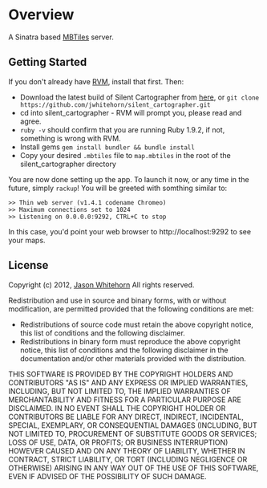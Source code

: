 # Overview #


A Sinatra based [MBTiles](https://github.com/mapbox/mbtiles-spec/) server.

## Getting Started ##

If you don't already have [RVM](https://rvm.io), install that first. Then:

* Download the latest build of Silent Cartographer from [here](https://github.com/jwhitehorn/silent_cartographer/zipball/master), or `git clone https://github.com/jwhitehorn/silent_cartographer.git`
* cd into silent_cartographer - RVM will prompt you, please read and agree.
* `ruby -v` should confirm that you are running Ruby 1.9.2, if not, something is wrong with RVM.
* Install gems `gem install bundler && bundle install`
* Copy your desired `.mbtiles` file to `map.mbtiles` in the root of the silent_cartographer directory

You are now done setting up the app. To launch it now, or any time in the future, simply `rackup`! You will be greeted with somthing similar to:

    >> Thin web server (v1.4.1 codename Chromeo)
    >> Maximum connections set to 1024
    >> Listening on 0.0.0.0:9292, CTRL+C to stop
    
In this case, you'd point your web browser to http://localhost:9292 to see your maps.

## License ##

Copyright (c) 2012, [Jason Whitehorn](https://github.com/jwhitehorn) 
All rights reserved.

Redistribution and use in source and binary forms, with or without modification, are permitted provided that the following conditions are met:

* Redistributions of source code must retain the above copyright notice, this list of conditions and the following disclaimer.
* Redistributions in binary form must reproduce the above copyright notice, this list of conditions and the following disclaimer in the documentation and/or other materials provided with the distribution.

THIS SOFTWARE IS PROVIDED BY THE COPYRIGHT HOLDERS AND CONTRIBUTORS "AS IS" AND ANY EXPRESS OR IMPLIED WARRANTIES, INCLUDING, BUT NOT LIMITED TO, THE IMPLIED WARRANTIES OF MERCHANTABILITY AND FITNESS FOR A PARTICULAR PURPOSE ARE DISCLAIMED. IN NO EVENT SHALL THE COPYRIGHT HOLDER OR CONTRIBUTORS BE LIABLE FOR ANY DIRECT, INDIRECT, INCIDENTAL, SPECIAL, EXEMPLARY, OR CONSEQUENTIAL DAMAGES (INCLUDING, BUT NOT LIMITED TO, PROCUREMENT OF SUBSTITUTE GOODS OR SERVICES; LOSS OF USE, DATA, OR PROFITS; OR BUSINESS INTERRUPTION) HOWEVER CAUSED AND ON ANY THEORY OF LIABILITY, WHETHER IN CONTRACT, STRICT LIABILITY, OR TORT (INCLUDING NEGLIGENCE OR OTHERWISE) ARISING IN ANY WAY OUT OF THE USE OF THIS SOFTWARE, EVEN IF ADVISED OF THE POSSIBILITY OF SUCH DAMAGE.